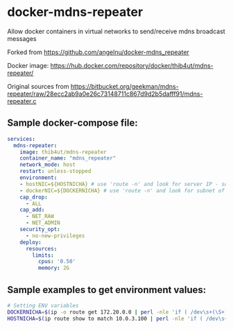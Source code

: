 # docker-mdns-repeater
Allow docker containers in virtual networks to send/receive mdns broadcast messages

Forked from https://github.com/angelnu/docker-mdns_repeater

Docker image: https://hub.docker.com/repository/docker/thib4ut/mdns-repeater/

Original sources from https://bitbucket.org/geekman/mdns-repeater/raw/28ecc2ab9a0e26c73148711c867d9d2b5dafff91/mdns-repeater.c

## Sample docker-compose file:

```yaml
services:
  mdns-repeater:
    image: thib4ut/mdns-repeater
    container_name: "mdns_repeater"
    network_mode: host
    restart: unless-stopped
    environment:
    - hostNIC=${HOSTNICHA} # use 'route -n' and look for server IP - something like enp3s0
    - dockerNIC=${DOCKERNICHA} # use 'route -n' and look for subnet of hass - something like br-1ac0fbbf0c3b
    cap_drop: 
      - ALL
    cap_add: 
      - NET_RAW
      - NET_ADMIN
    security_opt:  
      - no-new-privileges 
    deploy:
      resources:
        limits:
          cpus: '0.50'
          memory: 2G
```

## Sample examples to get environment values: 
```bash
# Setting ENV variables
DOCKERNICHA=$(ip -o route get 172.20.0.0 | perl -nle 'if ( /dev\s+(\S+)/ ) {print $1}')
HOSTNICHA=$(ip route show to match 10.0.3.100 | perl -nle 'if ( /dev\s+(\S+)/ ) {print $1}' | sed -n 1p)
```

